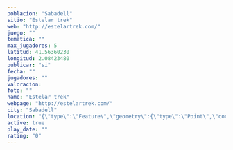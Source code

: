 ```yaml
---
poblacion: "Sabadell"
sitio: "Estelar trek"
web: "http://estelartrek.com/"
juego: ""
tematica: ""
max_jugadores: 5
latitud: 41.56360230
longitud: 2.08423480
publicar: "si"
fecha: ""
jugadores: ""
valoracion: 
foto: ""
name: "Estelar trek"
webpage: "http://estelartrek.com/"
city: "Sabadell"
location: "{\"type\":\"Feature\",\"geometry\":{\"type\":\"Point\",\"coordinates\":[41.5636023,2.0842348]}}"
active: true
play_date: ""
rating: "0"
---
```

